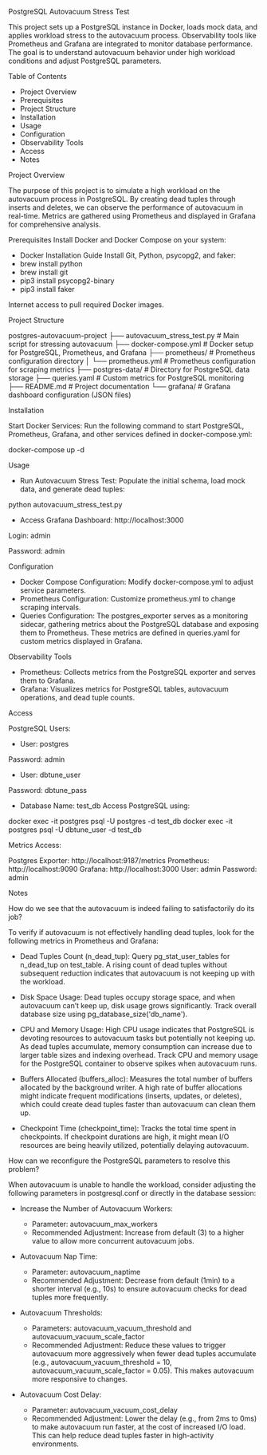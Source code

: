 PostgreSQL Autovacuum Stress Test

This project sets up a PostgreSQL instance in Docker, loads mock data, and applies workload stress to the autovacuum process. Observability tools like Prometheus and Grafana are integrated to monitor database performance. The goal is to understand autovacuum behavior under high workload conditions and adjust PostgreSQL parameters.

Table of Contents

* Project Overview
* Prerequisites
* Project Structure
* Installation
* Usage
* Configuration
* Observability Tools
* Access
* Notes

Project Overview


The purpose of this project is to simulate a high workload on the autovacuum process in PostgreSQL. By creating dead tuples through inserts and deletes, we can observe the performance of autovacuum in real-time. Metrics are gathered using Prometheus and displayed in Grafana for comprehensive analysis.

Prerequisites
Install Docker and Docker Compose on your system:
* Docker Installation Guide
Install Git, Python, psycopg2, and faker:
* brew install python
* brew install git
* pip3 install psycopg2-binary
* pip3 install faker

Internet access to pull required Docker images.

Project Structure

postgres-autovacuum-project
├── autovacuum_stress_test.py       # Main script for stressing autovacuum
├── docker-compose.yml               # Docker setup for PostgreSQL, Prometheus, and Grafana
├── prometheus/                      # Prometheus configuration directory
│   └── prometheus.yml               # Prometheus configuration for scraping metrics
├── postgres-data/                   # Directory for PostgreSQL data storage
├── queries.yaml                     # Custom metrics for PostgreSQL monitoring
├── README.md                        # Project documentation
└── grafana/                         # Grafana dashboard configuration (JSON files)


Installation

Start Docker Services: Run the following command to start PostgreSQL, Prometheus, Grafana, and other services defined in docker-compose.yml:

docker-compose up -d

Usage

* Run Autovacuum Stress Test: Populate the initial schema, load mock data, and generate dead tuples:

python autovacuum_stress_test.py

* Access Grafana Dashboard:
http://localhost:3000

Login: admin

Password: admin

Configuration
* Docker Compose Configuration: Modify docker-compose.yml to adjust service parameters.
* Prometheus Configuration: Customize prometheus.yml to change scraping intervals.
* Queries Configuration: The postgres_exporter serves as a monitoring sidecar, gathering metrics about the PostgreSQL database and exposing them to Prometheus. These metrics are defined in queries.yaml for custom metrics displayed in Grafana.


Observability Tools

* Prometheus: Collects metrics from the PostgreSQL exporter and serves them to Grafana.
* Grafana: Visualizes metrics for PostgreSQL tables, autovacuum operations, and dead tuple counts.


Access

PostgreSQL Users:

* User: postgres

Password: admin
* User: dbtune_user

Password: dbtune_pass
* Database Name: test_db
Access PostgreSQL using:

docker exec -it postgres psql -U postgres -d test_db
docker exec -it postgres psql -U dbtune_user -d test_db

Metrics Access:

Postgres Exporter: http://localhost:9187/metrics
Prometheus: http://localhost:9090
Grafana: http://localhost:3000
User: admin
Password: admin

Notes

How do we see that the autovacuum is indeed failing to satisfactorily do its job?

To verify if autovacuum is not effectively handling dead tuples, look for the following metrics in Prometheus and Grafana:

* Dead Tuples Count (n_dead_tup):
Query pg_stat_user_tables for n_dead_tup on test_table. A rising count of dead tuples without subsequent reduction indicates that autovacuum is not keeping up with the workload.

* Disk Space Usage:
Dead tuples occupy storage space, and when autovacuum can’t keep up, disk usage grows significantly. Track overall database size using pg_database_size('db_name').

* CPU and Memory Usage:
High CPU usage indicates that PostgreSQL is devoting resources to autovacuum tasks but potentially not keeping up. As dead tuples accumulate, memory consumption can increase due to larger table sizes and indexing overhead. Track CPU and memory usage for the PostgreSQL container to observe spikes when autovacuum runs.

* Buffers Allocated (buffers_alloc):
Measures the total number of buffers allocated by the background writer. A high rate of buffer allocations might indicate frequent modifications (inserts, updates, or deletes), which could create dead tuples faster than autovacuum can clean them up.

* Checkpoint Time (checkpoint_time):
Tracks the total time spent in checkpoints. If checkpoint durations are high, it might mean I/O resources are being heavily utilized, potentially delaying autovacuum.

How can we reconfigure the PostgreSQL parameters to resolve this problem?

When autovacuum is unable to handle the workload, consider adjusting the following parameters in postgresql.conf or directly in the database session:

* Increase the Number of Autovacuum Workers:
  * Parameter: autovacuum_max_workers
  * Recommended Adjustment: Increase from default (3) to a higher value to allow more concurrent autovacuum jobs. 

* Autovacuum Nap Time:
  * Parameter: autovacuum_naptime
  * Recommended Adjustment: Decrease from default (1min) to a shorter interval (e.g., 10s) to ensure autovacuum checks for dead tuples more frequently.

* Autovacuum Thresholds:
  * Parameters: autovacuum_vacuum_threshold and autovacuum_vacuum_scale_factor
  * Recommended Adjustment: Reduce these values to trigger autovacuum more aggressively when fewer dead tuples accumulate (e.g., autovacuum_vacuum_threshold = 10, autovacuum_vacuum_scale_factor = 0.05). This makes autovacuum more responsive to changes.

* Autovacuum Cost Delay:
  * Parameter: autovacuum_vacuum_cost_delay
  * Recommended Adjustment: Lower the delay (e.g., from 2ms to 0ms) to make autovacuum run faster, at the cost of increased I/O load. This can help reduce dead tuples faster in high-activity environments.
